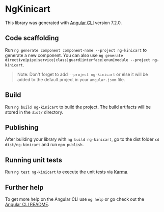 # NgKinicart

This library was generated with [Angular CLI](https://github.com/angular/angular-cli) version 7.2.0.

## Code scaffolding

Run `ng generate component component-name --project ng-kinicart` to generate a new component. You can also use `ng generate directive|pipe|service|class|guard|interface|enum|module --project ng-kinicart`.
> Note: Don't forget to add `--project ng-kinicart` or else it will be added to the default project in your `angular.json` file. 

## Build

Run `ng build ng-kinicart` to build the project. The build artifacts will be stored in the `dist/` directory.

## Publishing

After building your library with `ng build ng-kinicart`, go to the dist folder `cd dist/ng-kinicart` and run `npm publish`.

## Running unit tests

Run `ng test ng-kinicart` to execute the unit tests via [Karma](https://karma-runner.github.io).

## Further help

To get more help on the Angular CLI use `ng help` or go check out the [Angular CLI README](https://github.com/angular/angular-cli/blob/master/README.md).
